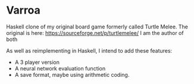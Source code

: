 Varroa
======

Haskell clone of my original board game formerly called Turtle Melee.
The original is here: https://sourceforge.net/p/turtlemelee/ I am the author of both

As well as reimplementing in Haskell, I intend to add these features:
- A 3 player version
- A neural network evaluation function
- A save format, maybe using arithmetic coding.
